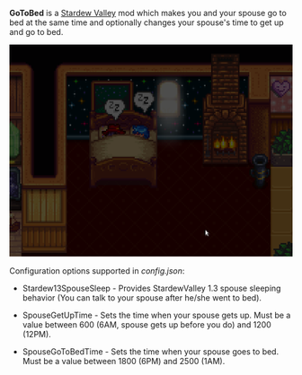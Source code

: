**GoToBed** is a [Stardew Valley](http://stardewvalley.net/) mod which makes you and your spouse go to bed at the same time and optionally changes your spouse's time to get up and go to bed.

![GoToBed screenshot](screenshot.png)

Configuration options supported in *config.json*:

* Stardew13SpouseSleep - Provides StardewValley 1.3 spouse sleeping behavior (You can talk to your spouse after he/she went to bed).

* SpouseGetUpTime - Sets the time when your spouse gets up. Must be a value between 600 (6AM, spouse gets up before you do) and 1200 (12PM).

* SpouseGoToBedTime - Sets the time when your spouse goes to bed. Must be a value between 1800 (6PM) and 2500 (1AM).

